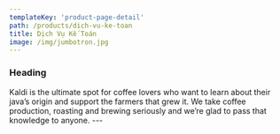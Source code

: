 ```yaml
---
templateKey: 'product-page-detail'
path: /products/dich-vu-ke-toan
title: Dịch Vụ Kế Toán
image: /img/jumbotron.jpg
---
```

  <h3>Heading</h3>
  Kaldi is the ultimate spot for coffee lovers who want to learn about their
  java’s origin and support the farmers that grew it. We take coffee production,
  roasting and brewing seriously and we’re glad to pass that knowledge to
  anyone.
---
